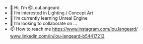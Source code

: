 - 👋 Hi, I’m @LouLangeard
- 👀 I’m interested in Lighting / Concept Art
- 🌱 I’m currently learning Unreal Engine
- 💞️ I’m looking to collaborate on ...
- 📫 How to reach me https://www.instagram.com/lou.langeard/           www.linkedin.com/in/lou-langeard-b54417213

<!---
LouLangeard/LouLangeard is a ✨ special ✨ repository because its `README.md` (this file) appears on your GitHub profile.
You can click the Preview link to take a look at your changes.
--->
